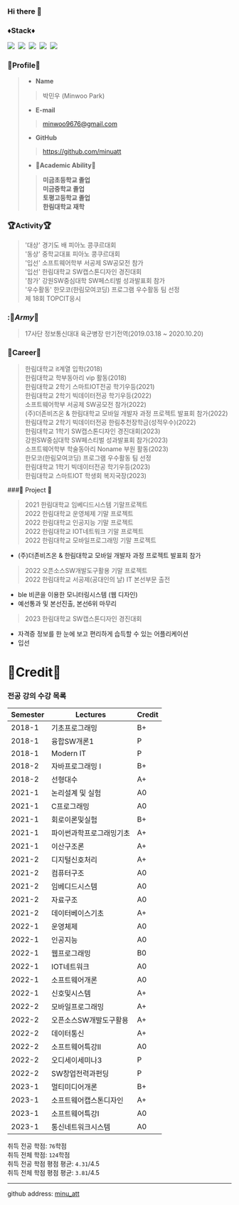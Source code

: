 ### Hi there 👋

### ♦️Stack♦️
<img src="https://img.shields.io/badge/Java-red?style=flat-square&logo=Java&logoColor=white"/></a>&nbsp;
<img src="https://img.shields.io/badge/Python-blue?style=flat-square&logo=Python&logoColor=white"/></a>&nbsp;
<img src="https://img.shields.io/badge/Jupyter-F37626?style=flat-square&logo=jupyter&logoColor=white"/></a>&nbsp;
<img src="https://img.shields.io/badge/C-black?style=flat-square&logo=c&logoColor=white"/></a>&nbsp;
<img src="https://img.shields.io/badge/TensorFlow-FF6F00?style=flat-square&logo=TensorFlow&logoColor=white">

### 👀Profile👀
> - __Name__
>> 박민우 (Minwoo Park)
> - __E-mail__
>> minwoo9676@gmail.com
> - __GitHub__
>> https://github.com/minuatt
> - __🏫Academic Ability🏫__
>> __미금초등학교 졸업__ <br>
>> __미금중학교 졸업__  <br> 
>> __토평고등학교 졸업__   
>> __한림대학교 재학__ <br>
### :trophy:Activity:trophy:
> '대상' 경기도 배 피아노 콩쿠르대회<br>
> '동상' 중학교대표 피아노 콩쿠르대회<br>
> '입선' 소프트웨어학부 서공제 SW공모전 참가<br>
> '입선' 한림대학교 SW캡스톤디자인 경진대회<br>
> '참가' 강원SW중심대학 SW페스티벌 성과발표회 참가<br>
> '우수활동' 한모코(한림모여코딩) 프로그램 우수활동 팀 선정<br>
>  제 18회 TOPCIT응시
### ::gun:_Army_:gun:
> 17사단 정보통신대대 육군병장 만기전역(2019.03.18 ~ 2020.10.20)<br>
### :page_with_curl:Career:page_with_curl:
> 한림대학교 it계열 입학(2018)<br>
> 한림대학교 학부동아리 vip 활동(2018)<br>
> 한림대학교 2학기 스마트IOT전공 학기우등(2021)<br>
> 한림대학교 2학기 빅데이터전공 학기우등(2022)<br>
> 소프트웨어학부 서공제 SW공모전 참가(2022)<br>
> (주)더존비즈온 & 한림대학교 모바일 개발자 과정 프로젝트 발표회 참가(2022)<br>
> 한림대학교 2학기 빅데이터전공 한림추천장학금(성적우수)(2022)<br>
> 한림대학교 1학기 SW캡스톤디자인 경진대회(2023)<br>
> 강원SW중심대학 SW페스티벌 성과발표회 참가(2023)<br>
> 소프트웨어학부 학술동아리 Noname 부원 활동(2023)<br>
> 한모코(한림모여코딩) 프로그램 우수활동 팀 선정<br>
> 한림대학교 1학기 빅데이터전공 학기우등(2023)<br>
> 한림대학교 스마트IOT 학생회 복지국장(2023)<br>

###:book: Project :book:
> 2021 한림대학교 임베디드시스템 기말프로젝트<br>
> 2022 한림대학교 운영체제 기말 프로젝트<br>
> 2022 한림대학교 인공지능 기말 프로젝트<br>
> 2022 한림대학교 IOT네트워크 기말 프로젝트<br>
> 2022 한림대학교 모바일프로그래밍 기말 프로젝트<br>
   - (주)더존비즈온 & 한림대학교 모바일 개발자 과정 프로젝트 발표회 참가<br>
> 2022 오픈소스SW개발도구활용 기말 프로젝트<br>
> 2022 한림대학교 서공제(공대인의 날) IT 본선부문 출전<br>
   - ble 비콘을 이용한 모니터링시스템 (웹 디자인)<br>
   - 예선통과 및 본선진출, 본선6위 마무리<br>
> 2023 한림대학교 SW캡스톤디자인 경진대회<br>
   - 자격증 정보를 한 눈에 보고 편리하게 습득할 수 있는 어플리케이션<br>
   - 입선<br>
   # 🥇Credit🥇
### 전공 강의 수강 목록
|Semester|Lectures|Credit|
|---|---|---|
|2018-1|기초프로그래밍|B+|
|2018-1|융합SW개론1|P|
|2018-1|Modern IT|P|
|2018-2|자바프로그래밍 I|B+|
|2018-2|선형대수|A+|
|2021-1|논리설계 및 실험|A0|
|2021-1|C프로그래밍|A0|
|2021-1|회로이론및실험|B+|
|2021-1|파이썬과학프로그래밍기초|A+|
|2021-1|이산구조론|A+|
|2021-2|디지털신호처리|A+|
|2021-2|컴퓨터구조|A0|
|2021-2|임베디드시스템|A0|
|2021-2|자료구조|A0|
|2021-2|데이터베이스기초|A+|
|2022-1|운영체제|A0|
|2022-1|인공지능|A0|
|2022-1|웹프로그래밍|B0|
|2022-1|IOT네트워크|A0|
|2022-1|소프트웨어개론|A0|
|2022-1|신호및시스템|A+|
|2022-2|모바일프로그래밍|A+|
|2022-2|오픈소스SW개발도구활용|A+|
|2022-2|데이터통신|A+|
|2022-2|소프트웨어특강II|A0|
|2022-2|오디세이세미나3|P|
|2022-2|SW창업전력과펀딩|P|
|2023-1|멀티미디어개론|B+|
|2023-1|소프트웨어캡스톤디자인|A+|
|2023-1|소프트웨어특강I|A0|
|2023-1|통신네트워크시스템|A0|


취득 전공 학점: `76`학점   
취득 전체 학점: `124`학점   
취득 전공 학점 평점 평균: `4.31`/4.5   
취득 전체 학점 평점 평균: `3.81`/4.5

---
github address: [minu_att][github]

[github]:http://github.com/minu_att

